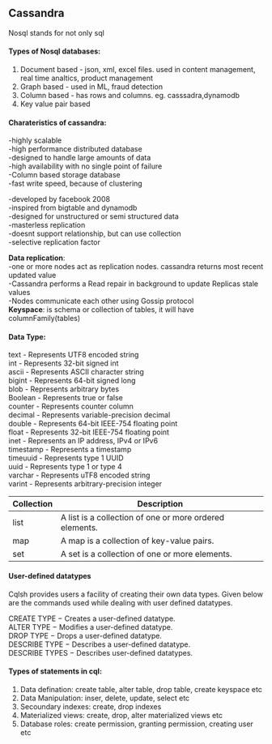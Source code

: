 ## Cassandra  
Nosql stands for not only sql  
#### Types of Nosql databases:  
 1. Document based - json, xml, excel files. used in content management, real time analtics, product management  
 2. Graph based - used in ML, fraud detection
 3. Column based - has rows and columns. eg. casssadra,dynamodb
 4. Key value pair based

#### Charateristics of cassandra:      
-highly scalable  
-high performance distributed database  
-designed to handle large amounts of data   
-high availability with no single point of failure     
-Column based storage database  
-fast write speed, because of clustering


-developed by facebook 2008  
-inspired from bigtable and dynamodb  
-designed for unstructured or semi structured data  
-masterless replication   
-doesnt support relationship, but can use collection  
-selective replication factor

**Data replication**:  
  -one or more nodes act as replication nodes. cassandra returns most recent updated value  
  -Cassandra performs a Read repair in background to update Replicas stale values  
  -Nodes communicate each other using Gossip protocol  
**Keyspace**: is schema or collection of tables, it will have columnFamily(tables)    


#### Data Type:  
text	- Represents UTF8 encoded string  
int	- Represents 32-bit signed int  
ascii	- Represents ASCII character string  
bigint -	Represents 64-bit signed long  
blob	-	Represents arbitrary bytes  
Boolean	-	Represents true or false  
counter - Represents counter column  
decimal	-	Represents variable-precision decimal  
double	- Represents 64-bit IEEE-754 floating point  
float	-	Represents 32-bit IEEE-754 floating point  
inet	- Represents an IP address, IPv4 or IPv6  
timestamp -	Represents a timestamp  
timeuuid - Represents type 1 UUID  
uuid - Represents type 1 or type 4  
varchar - Represents uTF8 encoded string  
varint - Represents arbitrary-precision integer  

| Collection  | Description  |
|---|---|
| list  | A list is a collection of one or more ordered elements.  |
| map  | A map is a collection of key-value pairs.  |
| set  | A set is a collection of one or more elements.  |

#### User-defined datatypes
Cqlsh provides users a facility of creating their own data types. Given below are the commands used while dealing with user defined datatypes.

CREATE TYPE − Creates a user-defined datatype.  
ALTER TYPE − Modifies a user-defined datatype.  
DROP TYPE − Drops a user-defined datatype.  
DESCRIBE TYPE − Describes a user-defined datatype.  
DESCRIBE TYPES − Describes user-defined datatypes.  

#### Types of statements in cql:
1. Data defination: create table, alter table, drop table, create keyspace etc  
2. Data Manipulation: inser, delete, update, select etc  
3. Secoundary indexes: create, drop indexes  
4. Materialized views: create, drop, alter materialized views etc  
5. Database roles: create permission, granting permission, creating user etc  
